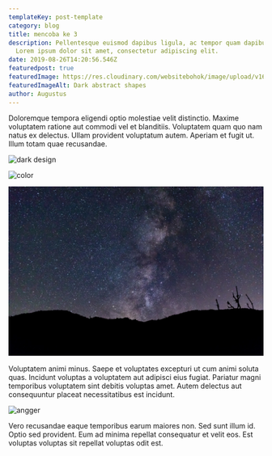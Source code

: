 ```yaml
---
templateKey: post-template
category: blog
title: mencoba ke 3
description: Pellentesque euismod dapibus ligula, ac tempor quam dapibus a.
  Lorem ipsum dolor sit amet, consectetur adipiscing elit.
date: 2019-08-26T14:20:56.546Z
featuredpost: true
featuredImage: https://res.cloudinary.com/websitebohok/image/upload/v1630953058/sample.jpg
featuredImageAlt: Dark abstract shapes
author: Augustus
---
```


Doloremque tempora eligendi optio molestiae velit distinctio. Maxime voluptatem ratione aut commodi vel et blanditiis. Voluptatem quam quo nam natus ex delectus. Ullam provident voluptatum autem. Aperiam et fugit ut. Illum totam quae recusandae.

![dark design](/img/dark-design.jpg)

![color](/img/color.jpg "judulnya adalah")

![foto gelap](./../images/dark-sky.jpg)

Voluptatem animi minus. Saepe et voluptates excepturi ut cum animi soluta quas. Incidunt voluptas a voluptatem aut adipisci eius fugiat. Pariatur magni temporibus voluptatem sint debitis voluptas amet. Autem delectus aut consequuntur placeat necessitatibus est incidunt.

![angger](https://res.cloudinary.com/websitebohok/image/upload/c_scale,w_1606/v1630957322/IMG_7811_a3xuik.jpg "ini adalah nayaka")

Vero recusandae eaque temporibus earum maiores non. Sed sunt illum id. Optio sed provident. Eum ad minima repellat consequatur et velit eos. Est voluptas voluptas sit repellat voluptas odit est.
